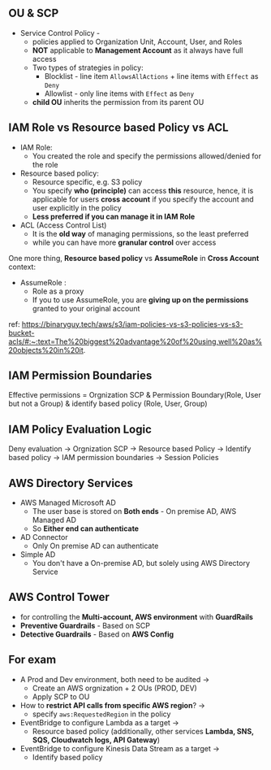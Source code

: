 ## OU & SCP

- Service Control Policy - 
	- policies applied to Organization Unit, Account, User, and Roles
	- **NOT** applicable to **Management Account** as it always have full access
	- Two types of strategies in policy: 
		- Blocklist - line item `AllowsAllActions` + line items with `Effect` as `Deny`
		- Allowlist - only line items with `Effect` as `Deny`
	- **child OU** inherits the permission from its parent OU

## IAM Role vs Resource based Policy vs ACL

- IAM Role:
	- You created the role and specify the permissions allowed/denied for the role
- Resource based policy:
	- Resource specific, e.g. S3 policy
	- You specify **who (principle)** can access **this** resource, hence, it is applicable for users **cross account** if you specify the account and user explicitly in the policy
	 - **Less preferred if you can manage it in IAM Role**
 - ACL (Access Control List)
	 - It is the **old way** of managing permissions, so the least preferred
	 - while you can have more **granular control** over access

One more thing, **Resource based policy** vs **AssumeRole** in **Cross Account** context:
- AssumeRole :
	- Role as a proxy
	- If you to use AssumeRole, you are **giving up on the permissions** granted to your original account

ref: https://binaryguy.tech/aws/s3/iam-policies-vs-s3-policies-vs-s3-bucket-acls/#:~:text=The%20biggest%20advantage%20of%20using,well%20as%20objects%20in%20it.

## IAM Permission Boundaries

Effective permissions = Orgnization SCP & Permission Boundary(Role, User but not a Group) & identify based policy (Role, User, Group)

## IAM Policy Evaluation Logic

Deny evaluation -> Orgnization SCP -> Resource based Policy -> Identify based policy -> IAM permission boundaries -> Session Policies

## AWS Directory Services

- AWS Managed Microsoft AD
	- The user base is stored on **Both ends** - On premise AD, AWS Managed AD
	- So **Either end can authenticate**
- AD Connector
	- Only On premise AD can authenticate
- Simple AD
	- You don't have a On-premise AD, but solely using AWS Directory Service

## AWS Control Tower

- for controlling the **Multi-account, AWS environment** with **GuardRails**
- **Preventive Guardrails** - Based on SCP
- **Detective Guardrails** - Based on **AWS Config**


## For exam

- A Prod and Dev environment, both need to be audited ->
	- Create an AWS orgnization + 2 OUs (PROD, DEV)
	- Apply SCP to OU
- How to **restrict API calls from specific AWS region**? ->
	- specify `aws:RequestedRegion` in the policy
- EventBridge to configure Lambda as a target ->
	- Resource based policy (additionally, other services **Lambda, SNS, SQS, Cloudwatch logs, API Gateway**)
- EventBridge to configure Kinesis Data Stream as a target ->
	- Identify based policy